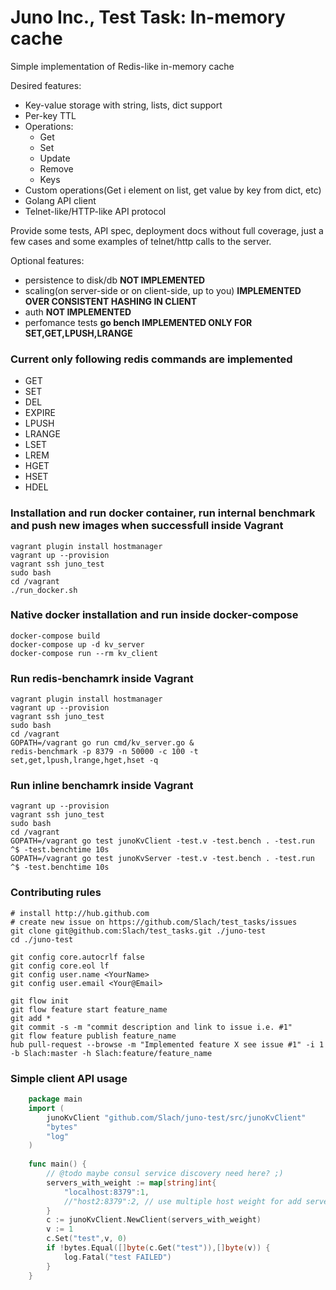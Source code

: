 # Juno Inc., Test Task: In-memory cache

Simple implementation of Redis-like in-memory cache

Desired features:
- Key-value storage with string, lists, dict support
- Per-key TTL
- Operations:
  - Get
  - Set
  - Update
  - Remove
  - Keys
- Custom operations(Get i element on list, get value by key from dict, etc)
- Golang API client
- Telnet-like/HTTP-like API protocol

Provide some tests, API spec, deployment docs without full coverage, just a few cases and some examples of telnet/http calls to the server. 

Optional features:
- persistence to disk/db **NOT IMPLEMENTED**
- scaling(on server-side or on client-side, up to you) **IMPLEMENTED OVER CONSISTENT HASHING IN CLIENT**
- auth **NOT IMPLEMENTED**
- perfomance tests **go bench IMPLEMENTED ONLY FOR SET,GET,LPUSH,LRANGE**

### Current only following redis commands are implemented
- GET
- SET
- DEL
- EXPIRE
- LPUSH
- LRANGE
- LSET
- LREM
- HGET
- HSET
- HDEL

### Installation and run docker container, run internal benchmark and push new images when successfull inside Vagrant
    vagrant plugin install hostmanager
    vagrant up --provision
    vagrant ssh juno_test
    sudo bash
    cd /vagrant
    ./run_docker.sh

### Native docker installation and run inside docker-compose
    docker-compose build
    docker-compose up -d kv_server 
    docker-compose run --rm kv_client

### Run redis-benchamrk inside Vagrant
    vagrant plugin install hostmanager
    vagrant up --provision
    vagrant ssh juno_test
    sudo bash
    cd /vagrant
    GOPATH=/vagrant go run cmd/kv_server.go &
    redis-benchmark -p 8379 -n 50000 -c 100 -t set,get,lpush,lrange,hget,hset -q 

### Run inline benchamrk inside Vagrant
    vagrant up --provision
    vagrant ssh juno_test
    sudo bash
    cd /vagrant
    GOPATH=/vagrant go test junoKvClient -test.v -test.bench . -test.run ^$ -test.benchtime 10s
    GOPATH=/vagrant go test junoKvServer -test.v -test.bench . -test.run ^$ -test.benchtime 10s
    
### Contributing rules
    # install http://hub.github.com
    # create new issue on https://github.com/Slach/test_tasks/issues
    git clone git@github.com:Slach/test_tasks.git ./juno-test
    cd ./juno-test

    git config core.autocrlf false
    git config core.eol lf
    git config user.name <YourName>
    git config user.email <Your@Email>

    git flow init
    git flow feature start feature_name
    git add *
    git commit -s -m "commit description and link to issue i.e. #1"
    git flow feature publish feature_name
    hub pull-request --browse -m "Implemented feature X see issue #1" -i 1 -b Slach:master -h Slach:feature/feature_name 
    
### Simple client API usage
```go
    package main
    import (
        junoKvClient "github.com/Slach/juno-test/src/junoKvClient"
        "bytes"
        "log"
    )
    
    func main() {
        // @todo maybe consul service discovery need here? ;)
        servers_with_weight := map[string]int{
            "localhost:8379":1,
            //"host2:8379":2, // use multiple host weight for add server
        }
        c := junoKvClient.NewClient(servers_with_weight)
        v := 1
        c.Set("test",v, 0)        
        if !bytes.Equal([]byte(c.Get("test")),[]byte(v)) {
            log.Fatal("test FAILED")
        }
    }
```